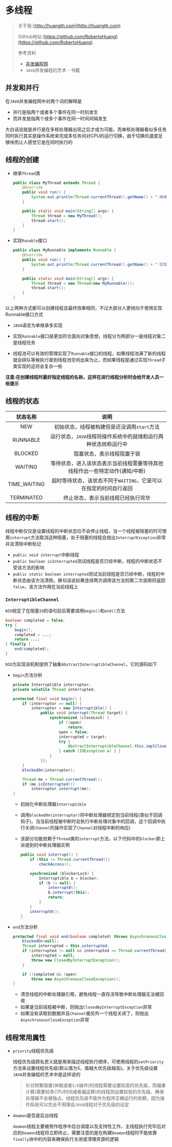 # 多线程

>  关于我:[http://huangth.com](http://huangth.com)
>
>  GitHub地址:[https://github.com/RobertoHuang](https://github.com/RobertoHuang)
>
> 参考资料
>
> - [并发编程网](http://ifeve.com/)
> - `JAVA`并发编程的艺术 - 书籍

## 并发和并行

在`JAVA`并发编程网中对两个词的解释是

- 并行是指两个或者多个事件在同一时刻发生
- 而并发是指两个或多个事件在同一时间间隔发生

大白话说就是并行是在多核处理器出现之后才成为可能，而单核处理器看似多任务同时执行其实是操作系统来完成多任务间对CPU的运行切换，由于切换的速度足够快而让人感觉它是在同时执行的

## 线程的创建

- 继承`Thread`类

  ```java
  public class MyThread extends Thread {
      @Override
      public void run() {
          System.out.println(Thread.currentThread().getName() + ":继承Thread类方式创建线程");
      }
  
      public static void main(String[] args) {
          Thread thread = new MyThread();
          thread.start();
      }
  }
  ```

- 实现`Runable`接口

  ```java
  public class MyRunnable implements Runnable {
      @Override
      public void run() {
          System.out.println(Thread.currentThread().getName() + ":实现Runnable接口方式创建线程");
      }
  
      public static void main(String[] args) {
          Thread thread = new Thread(new MyRunnable());
          thread.start();
      }
  }
  ```

以上两种方式都可以创建线程且最终效果相同，不过大部分人更倾向于使用实现Runnable接口方式

- `JAVA`语言为单继承多实现

- 实现`Runnable`接口是更加符合面向对象思想，线程分为两部分一是线程对象二是线程任务
- 线程池可以有效的管理实现了`Runnable`接口的线程，如果线程池满了新的线程就会排队等候执行直到线程池空闲出来为止，而如果线程是通过实现`Thread`子类实现的这将会复杂一些

**注意:在创建线程时最好指定线程的名称，这样在进行线程分析时会给开发人员一些提示**

## 线程的状态

|   状态名称   |                             说明                             |
| :----------: | :----------------------------------------------------------: |
|     NEW      |         初始状态，线程被构建但是还没调用`start`方法          |
|   RUNNABLE   | 运行状态，`JAVA`线程将操作系统中的就绪和运行两种状态统称运行中 |
|   BLOCKED    |                  阻塞状态，表示线程阻塞于锁                  |
|   WAITING    | 等待状态，进入该状态表示当前线程需要等待其他线程作出一些特定动作(通知/中断) |
| TIME_WAITING | 超时等待状态，该状态不同于`WAITING`，它是可以在指定的时间自行返回 |
|  TERMINATED  |              终止状态，表示当前线程已经执行完毕              |

## 线程的中断

线程中断仅仅是设置线程的中断状态位不会停止线程，当一个线程被阻塞的时可使用`interrupt`方法取消这种阻塞，处于阻塞的线程会抛出`InterruptException`异常并且清除中断标记

- `public void interrupt`中断线程
- `public boolean isInterrupted`测试线程是否已经中断，线程的中断状态不受该方法的影响
- `public static boolean interrupted`测试当前线程是否已经中断，线程的中断状态由该方法清除。换句话说如果连续两次调用该方法则第二次调用将返回`false`，该方法作用在当前线程上

### `InterruptibleChannel`

`NIO`规定了在阻塞`IO`的语句前后需要调用`begin()`和`end()`方法

```java
boolean completed = false;
try {
	begin();
	completed = ...;    
	return ...;         
} finally {
	end(completed);
}
```

`NIO`为实现该机制提供了抽象`AbstractInterruptibleChannel`，它的源码如下

- `begin`方法分析

  ```java
  private Interruptible interruptor;
  private volatile Thread interrupted;
  
  protected final void begin() {
      if (interruptor == null) {
          interruptor = new Interruptible() {
              public void interrupt(Thread target) {
                  synchronized (closeLock) {
                      if (!open)
                          return;
                      open = false;
                      interrupted = target;
                      try {
                          AbstractInterruptibleChannel.this.implCloseChannel();
                      } catch (IOException x) { }
                  }
              }};
      }
      blockedOn(interruptor);
  
      Thread me = Thread.currentThread();
      if (me.isInterrupted())
          interruptor.interrupt(me);
  }
  ```

  - 初始化中断处理器`Interruptible`

  - 调用`blockedOn(interruptor)`将中断处理器绑定到当前线程(类似于回调钩子)。当当前线程被中断时会执行中断处理对象中的回调，这个回调中执行关闭`Channel`的操作实现了`Channel`对线程中断的响应)

  - 该部分功能依赖于`Thread`类的`interrupt`方法，以下代码中的`blocker`即上诉提到的中断处理器实例

    ```java
    public void interrupt() {
        if (this != Thread.currentThread())
            checkAccess();
    
        synchronized (blockerLock) {
            Interruptible b = blocker;
            if (b != null) {
                interrupt0();           
                b.interrupt(this);
                return;
            }
        }
        interrupt0();
    }
    ```

- `end`方法分析

  ```java
  protected final void end(boolean completed) throws AsynchronousCloseException {
      blockedOn(null);
      Thread interrupted = this.interrupted;
      if (interrupted != null && interrupted == Thread.currentThread()) {
          interrupted = null;
          throw new ClosedByInterruptException();
      }
  
      if (!completed && !open)
          throw new AsynchronousCloseException();
  }
  ```
  - 清空线程的中断处理器引用，避免线程一直存活导致中断处理器无法被回收
  - 如果是当前线程被中断，则抛出`ClosedByInterruptException`异常
  - 如果没有读取到数据并且`Channel`被另外一个线程关闭了，则抛出`AsynchronousCloseException`异常

## 线程常用属性

- `priority`线程优先级

  线程优先级顾名思义就是用来描述线程执行顺序，可使用线程的`setPriority`方法来设置线程优先级(默认值为5，值越大优先级越高)。关于优先级设置`JAVA`并发编程的艺术中是这样说的

  > 针对频繁阻塞(休眠或者`I/O`操作)的线程需要设置较高的优先级，而偏重计算(需要较多CPU时间或者偏运算)的线程则设置较低的优先级，确保处理器不会被独占。线程优先级不能作为程序正确运行的依赖，因为操作系统可以完全不用理会`JAVA`线程对于优先级的设定

- `deamon`是否是后台线程

  `deamon`线程主要被用作程序中后台调度以及支持性工作，主线程执行完毕后对应的`Deamon`线程将立即终止，需要注意的是在构建`Deamon`线程时不能依靠`finally`块中的内容来确保执行关闭或清理资源的逻辑

